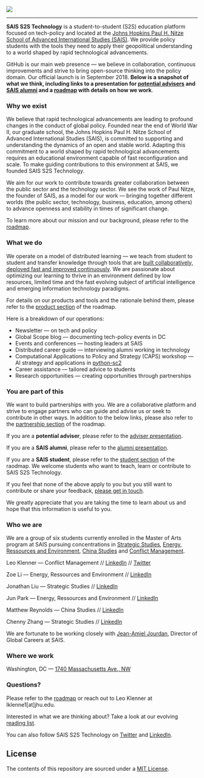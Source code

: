 
![](https://github.com/SAIS-S2S-Technology/Roadmap/blob/master/S2S_line.png)

---
**SAIS S2S Technology** is a student-to-student (S2S) education platform focused on tech-policy and located at the [Johns Hopkins Paul H. Nitze School of Advanced International Studies (SAIS)](https://www.sais-jhu.edu/). We provide policy students with the tools they need to apply their geopolitical understanding to a world shaped by rapid technological advancements. 

GitHub is our main web presence — we believe in collaboration, continuous improvements and strive to bring open-source thinking into the policy domain. Our official launch is in September 2018. **Below is a snapshot of what we think, including links to a presentation for [potential advisers](https://github.com/SAIS-S2S-Technology/Roadmap/blob/master/ADVISER_deck.pdf) and [SAIS alumni](https://github.com/SAIS-S2S-Technology/Roadmap/blob/master/ALUMNI_deck.pdf) and a [roadmap](https://github.com/SAIS-S2S-Technology/Roadmap/blob/master/Roadmap.md) with details on how we work**. 

### Why we exist

We believe that rapid technological advancements are leading to profound changes in the conduct of global policy. Founded near the end of World War II, our graduate school, the Johns Hopkins Paul H. Nitze School of Advanced International Studies (SAIS), is committed to supporting and understanding the dynamics of an open and stable world. Adapting this commitment to a world shaped by rapid technological advancements requires an educational environment capable of fast reconfiguration and scale. To make guiding contributions to this environment at SAIS, we founded SAIS S2S Technology.

We aim for our work to contribute towards greater collaboration between the public sector and the technology sector. We see the work of Paul Nitze, the founder of SAIS, as a model for our work — bringing together different worlds (the public sector, technology, business, education, among others) to advance openness and stability in times of significant change.

To learn more about our mission and our background, please refer to the [roadmap](https://github.com/SAIS-S2S-Technology/Roadmap/blob/master/Roadmap.md).

### What we do

We operate on a model of distributed learning — we teach from student to student and transfer knowledge through tools that are [built collaboratively, deployed fast and improved continuously](http://agilemanifesto.org/principles.html). We are passionate about optimizing our learning to thrive in an environment defined by low resources, limited time and the fast evolving subject of artificial intelligence and emerging information technology paradigms. 

For details on our products and tools and the rationale behind them, please refer to the [product section](https://github.com/SAIS-S2S-Technology/Roadmap/blob/master/Roadmap.md#our-products--our-tools) of the roadmap.  

Here is a breakdown of our operations:

* Newsletter — on tech and policy
* Global Scope blog — documenting tech-policy events in DC
* Events and conferences — hosting leaders at SAIS
* Distributed career guide — interviewing alumni working in technology
* Computational Applications to Policy and Strategy (CAPS) workshop — AI strategy and applications in [python-sc2](https://github.com/Dentosal/python-sc2)
* Career assistance — tailored advice to students
* Research opportunities — creating opportunities through partnerships


### You are part of this

We want to build partnerships with you. We are a collaborative platform and strive to engage partners who can guide and advise us or seek to contribute in other ways. In addition to the below links, please also refer to the [partnership section](https://github.com/SAIS-S2S-Technology/Roadmap/blob/master/Roadmap.md#why-we-seek-partnerships) of the roadmap.

If you are a **potential adviser**, please refer to the [adviser presentation](https://github.com/SAIS-S2S-Technology/Roadmap/blob/master/ADVISER_deck.pdf).

If you are a **SAIS alumni**, please refer to the [alumni presentation](https://github.com/SAIS-S2S-Technology/Roadmap/blob/master/ALUMNI_deck.pdf).

If you are a **SAIS student**, please refer to the [student section](https://github.com/SAIS-S2S-Technology/Roadmap/blob/master/Roadmap.md#for-sais-students-a-short-guide) of the raodmap. We welcome students who want to teach, learn or contribute to SAIS S2S Technology. 

If you feel that none of the above apply to you but you still want to contribute or share your feedback, [please get in touch](https://github.com/SAIS-S2S-Technology/Roadmap/blob/master/README.md#questions).

We greatly appreciate that you are taking the time to learn about us and hope that this information is useful to you. 

### Who we are

We are a group of six students currently enrolled in the Master of Arts program at SAIS pursuing concentrations in [Strategic Studies](https://www.sais-jhu.edu/content/strategic-studies#overview), [Energy, Ressources and Environment](http://www.sais-jhu.edu/content/energy-resources-and-environment#overview), [China Studies](https://www.sais-jhu.edu/content/china-studies#overview) and [Conflict Management](http://www.sais-jhu.edu/content/conflict-management). 

Leo Klenner — Conflict Management // [LinkedIn](https://www.linkedin.com/in/leo-klenner-08029a168/) // [Twitter](https://twitter.com/LeoKlenner)

Zoe Li — Energy, Ressources and Environment // [LinkedIn](https://www.linkedin.com/in/zoe-li-8029bab7/)

Jonathan Liu — Strategic Studies // [LinkedIn](https://www.linkedin.com/in/jonathan-liu-69087728/)

Jun Park — Energy, Ressources and Environment // [LinkedIn](https://www.linkedin.com/in/jiyunpark2018)

Matthew Reynolds — China Studies // [LinkedIn](https://www.linkedin.com/in/matt-reynolds-a06a62126)

Chenny Zhang — Strategic Studies // [LinkedIn](https://www.linkedin.com/in/chennyzhang)

We are fortunate to be working closely with [Jean-Amiel Jourdan](https://www.linkedin.com/in/jeanamieljourdan), Director of Global Careers at SAIS. 



### Where we work

Washington, DC — [1740 Massachusetts Ave., NW](https://www.google.com/maps/place/1740+Massachusetts+Ave+NW,+Washington,+DC+20036/@38.90813,-77.0424677,17z/data=!3m1!4b1!4m5!3m4!1s0x89b7b7c73f5c1699:0xe6712ae3855d83b2!8m2!3d38.90813!4d-77.040279?hl=en)

### Questions?

Please refer to the [roadmap](https://github.com/SAIS-S2S-Technology/Roadmap/blob/master/Roadmap.md) or reach out to Leo Klenner at lklenne1[at]jhu.edu.

Interested in what we are thinking about? Take a look at our evolving [reading list](https://github.com/SAIS-S2S-Technology/Roadmap/blob/master/Reading%20list.md).

You can also follow SAIS S2S Technology on [Twitter](https://twitter.com/SAIStech) and [LinkedIn](https://www.linkedin.com/company/sais-s2s-technology/).

## License

The contents of this repository are sourced under a [MIT License](https://choosealicense.com/licenses/mit/).
